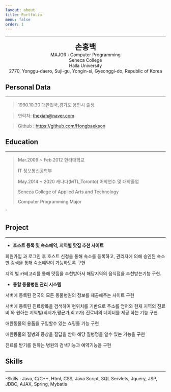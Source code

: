 ```yaml
---
layout: about
title: Portfolio
menu: false
order: 1
---
```


* * *
<center>
<span style=
"font-size:170%;
font-weight:bold">
손홍백
</span>
</center>

<center>MAJOR : Computer Programming</center>

<center>Seneca College</center>
<center>Halla University</center>

<center>2770, Yonggu-daero, Suji-gu, Yongin-si, Gyeonggi-do, Republic of Korea</center>

## Personal Data
---
> 1990.10.30 대한민국,경기도 용인시 출생

> 연락처: thexiah@naver.com 

> Github : <a href="https://github.com/Hongbaekson">https://github.com/Hongbaekson</a>


## Education
---
> Mar.2009 ~ Feb.2012 한라대학교
>
> IT 정보통신공학부
>
> May.2014 ~ 2020 캐나다(MTL,Toronto) 어학연수 및 대학졸업 
>
> Seneca College of Applied Arts and Technology
>
> Computer Programming Major 


`

## Project
---

* **호스트 등록 및 숙소예약, 지역별 맛집 추천 사이트**  

회원가입 과 로그인 후 호스트 신청을 통해 숙소를 등록하고, 관리자에 의해 승인된 숙소만 검색을 통해 숙소예약이 가능하도록 구현

지역 별 카테고리를 통해 맛집을 추천받아서 해당지역의 음식점을 추천받는기능 구현.  



  

* **통합 동물병원 관리 시스템**  

서버에 등록된 전국의 모든 동물병원의 정보를 제공해주는 사이트 구현

서버에 등록된 진료항목을 검색하여 현위치를 기반으로 주소를 얻어와 현재 지역의 진료비 와 원하는 지역별(최저가,평균가,최고가) 진료비의 데이터를 제공 하는 기능 구현 

애완동물의 용품을 구입할수 있는 쇼핑몰 기능 구현

애완동물의 질병의 증상을 질답을 받아 해당 질병명을 알수 있는 기능을 구현

진료를 받기를 원하는 병원의 검색기능과 예약기능을 구현




## Skills 
---
-Skills : Java, C/C++, Html, CSS, Java Script, SQL
Servlets, Jquery, JSP, JDBC, AJAX, Spring, Mybatis









